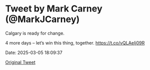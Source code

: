 # Tweet by Mark Carney (@MarkJCarney)

Calgary is ready for change.

4 more days – let’s win this thing, together. https://t.co/vQLAeIj09R

Date: 2025-03-05 18:09:37

[Original Tweet](https://x.com/MarkJCarney/status/1897348790971195827)
